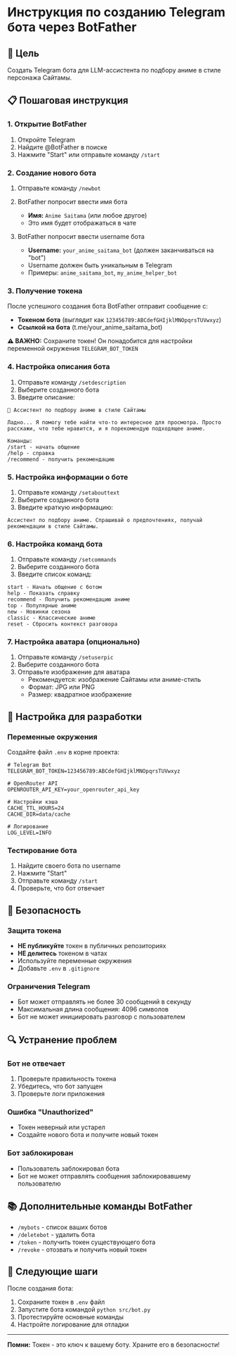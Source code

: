 # Инструкция по созданию Telegram бота через BotFather

## 🎯 Цель
Создать Telegram бота для LLM-ассистента по подбору аниме в стиле персонажа Сайтамы.

## 📋 Пошаговая инструкция

### 1. Открытие BotFather
1. Откройте Telegram
2. Найдите @BotFather в поиске
3. Нажмите "Start" или отправьте команду `/start`

### 2. Создание нового бота
1. Отправьте команду `/newbot`
2. BotFather попросит ввести имя бота
   - **Имя:** `Anime Saitama` (или любое другое)
   - Это имя будет отображаться в чате

3. BotFather попросит ввести username бота
   - **Username:** `your_anime_saitama_bot` (должен заканчиваться на "bot")
   - Username должен быть уникальным в Telegram
   - Примеры: `anime_saitama_bot`, `my_anime_helper_bot`

### 3. Получение токена
После успешного создания бота BotFather отправит сообщение с:
- **Токеном бота** (выглядит как `123456789:ABCdefGHIjklMNOpqrsTUVwxyz`)
- **Ссылкой на бота** (t.me/your_anime_saitama_bot)

**⚠️ ВАЖНО:** Сохраните токен! Он понадобится для настройки переменной окружения `TELEGRAM_BOT_TOKEN`

### 4. Настройка описания бота
1. Отправьте команду `/setdescription`
2. Выберите созданного бота
3. Введите описание:
```
🤖 Ассистент по подбору аниме в стиле Сайтамы

Ладно... Я помогу тебе найти что-то интересное для просмотра. Просто расскажи, что тебе нравится, и я порекомендую подходящее аниме.

Команды:
/start - начать общение
/help - справка
/recommend - получить рекомендацию
```

### 5. Настройка информации о боте
1. Отправьте команду `/setabouttext`
2. Выберите созданного бота
3. Введите краткую информацию:
```
Ассистент по подбору аниме. Спрашивай о предпочтениях, получай рекомендации в стиле Сайтамы.
```

### 6. Настройка команд бота
1. Отправьте команду `/setcommands`
2. Выберите созданного бота
3. Введите список команд:
```
start - Начать общение с ботом
help - Показать справку
recommend - Получить рекомендацию аниме
top - Популярные аниме
new - Новинки сезона
classic - Классические аниме
reset - Сбросить контекст разговора
```

### 7. Настройка аватара (опционально)
1. Отправьте команду `/setuserpic`
2. Выберите созданного бота
3. Отправьте изображение для аватара
   - Рекомендуется: изображение Сайтамы или аниме-стиль
   - Формат: JPG или PNG
   - Размер: квадратное изображение

## 🔧 Настройка для разработки

### Переменные окружения
Создайте файл `.env` в корне проекта:

```env
# Telegram Bot
TELEGRAM_BOT_TOKEN=123456789:ABCdefGHIjklMNOpqrsTUVwxyz

# OpenRouter API
OPENROUTER_API_KEY=your_openrouter_api_key

# Настройки кэша
CACHE_TTL_HOURS=24
CACHE_DIR=data/cache

# Логирование
LOG_LEVEL=INFO
```

### Тестирование бота
1. Найдите своего бота по username
2. Нажмите "Start"
3. Отправьте команду `/start`
4. Проверьте, что бот отвечает

## 🚨 Безопасность

### Защита токена
- **НЕ публикуйте** токен в публичных репозиториях
- **НЕ делитесь** токеном в чатах
- Используйте переменные окружения
- Добавьте `.env` в `.gitignore`

### Ограничения Telegram
- Бот может отправлять не более 30 сообщений в секунду
- Максимальная длина сообщения: 4096 символов
- Бот не может инициировать разговор с пользователем

## 🔍 Устранение проблем

### Бот не отвечает
1. Проверьте правильность токена
2. Убедитесь, что бот запущен
3. Проверьте логи приложения

### Ошибка "Unauthorized"
- Токен неверный или устарел
- Создайте нового бота и получите новый токен

### Бот заблокирован
- Пользователь заблокировал бота
- Бот не может отправлять сообщения заблокировавшему пользователю

## 📚 Дополнительные команды BotFather

- `/mybots` - список ваших ботов
- `/deletebot` - удалить бота
- `/token` - получить токен существующего бота
- `/revoke` - отозвать и получить новый токен

## 🎯 Следующие шаги

После создания бота:
1. Сохраните токен в `.env` файл
2. Запустите бота командой `python src/bot.py`
3. Протестируйте основные команды
4. Настройте логирование для отладки

---

**Помни:** Токен - это ключ к вашему боту. Храните его в безопасности!
